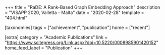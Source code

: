 +++
title = "RaDE: A Rank-Based Graph Embedding Approach"
description = "VISAPP 2020, Valletta - Malta"
date = "2020-02-28"
template = "404.html"

[taxonomies]
tags = ["achievement", "publication"]
home = ["recent"]

[extra]
category = "Academic Publications"
link = "https://www.scitepress.org/Link.aspx?doi=10.5220/0008985901420152"
home_feed_label = "Publication"
+++